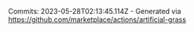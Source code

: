 Commits: 2023-05-28T02:13:45.114Z - Generated via https://github.com/marketplace/actions/artificial-grass
<br>
